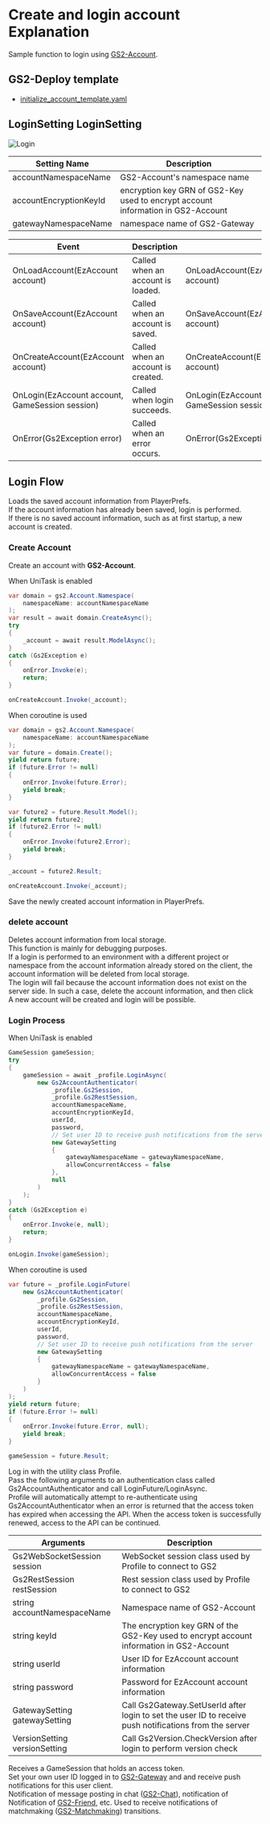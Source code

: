 # Create and login account Explanation

Sample function to login using [GS2-Account](https://app.gs2.io/docs/en/index.html#gs2-account).

## GS2-Deploy template

- [initialize_account_template.yaml](../Templates/initialize_account_template.yaml)

## LoginSetting LoginSetting

![Login](LoginSetting.png)

| Setting Name           | Description                                                                      |
|------------------------|----------------------------------------------------------------------------------|
| accountNamespaceName   | GS2-Account's namespace name                                                     
| accountEncryptionKeyId | encryption key GRN of GS2-Key used to encrypt account information in GS2-Account 
| gatewayNamespaceName   | namespace name of GS2-Gateway                                                    

| Event                                           | Description                                     |                                                  |
--------------------------------------------------|-------------------------------------------------|--------------------------------------------------|
| OnLoadAccount(EzAccount account)                | Called when an account is loaded.               | OnLoadAccount(EzAccount account)                 
| OnSaveAccount(EzAccount account)                | Called when an account is saved.                | OnSaveAccount(EzAccount account)                 
| OnCreateAccount(EzAccount account)              | Called when an account is created.              | OnCreateAccount(EzAccount account)               
| OnLogin(EzAccount account, GameSession session) | Called when login succeeds.                     | OnLogin(EzAccount account, GameSession session)  
| OnError(Gs2Exception error)                     | Called when an error occurs.                    | OnError(Gs2Exception error)                      

## Login Flow

Loads the saved account information from PlayerPrefs.  
If the account information has already been saved, login is performed.  
If there is no saved account information, such as at first startup, a new account is created.

### Create Account

Create an account with __GS2-Account__.

When UniTask is enabled
```c#
var domain = gs2.Account.Namespace(
    namespaceName: accountNamespaceName
);
var result = await domain.CreateAsync();
try
{
    _account = await result.ModelAsync();
}
catch (Gs2Exception e)
{
    onError.Invoke(e);
    return;
}

onCreateAccount.Invoke(_account);
```
When coroutine is used
```c#
var domain = gs2.Account.Namespace(
    namespaceName: accountNamespaceName
);
var future = domain.Create();
yield return future;
if (future.Error != null)
{
    onError.Invoke(future.Error);
    yield break;
}

var future2 = future.Result.Model();
yield return future2;
if (future2.Error != null)
{
    onError.Invoke(future2.Error);
    yield break;
}

_account = future2.Result;

onCreateAccount.Invoke(_account);
```

Save the newly created account information in PlayerPrefs.  

### delete account

Deletes account information from local storage.  
This function is mainly for debugging purposes.  
If a login is performed to an environment with a different project or namespace from the account information already stored on the client, the account information will be deleted from local storage.  
The login will fail because the account information does not exist on the server side. In such a case, delete the account information, and then click  
A new account will be created and login will be possible.

### Login Process

When UniTask is enabled
```c#
GameSession gameSession;
try
{
    gameSession = await _profile.LoginAsync(
        new Gs2AccountAuthenticator(
            _profile.Gs2Session,
            _profile.Gs2RestSession,
            accountNamespaceName,
            accountEncryptionKeyId,
            userId,
            password,
            // Set user ID to receive push notifications from the server
            new GatewaySetting 
            {
                gatewayNamespaceName = gatewayNamespaceName,
                allowConcurrentAccess = false
            },
            null
        )
    );
}
catch (Gs2Exception e)
{
    onError.Invoke(e, null);
    return;
}

onLogin.Invoke(gameSession);
```
When coroutine is used
```c#
var future = _profile.LoginFuture(
    new Gs2AccountAuthenticator(
        _profile.Gs2Session,
        _profile.Gs2RestSession,
        accountNamespaceName,
        accountEncryptionKeyId,
        userId,
        password,
        // Set user ID to receive push notifications from the server
        new GatewaySetting 
        {
            gatewayNamespaceName = gatewayNamespaceName,
            allowConcurrentAccess = false
        }
    )
);
yield return future;
if (future.Error != null)
{
    onError.Invoke(future.Error, null);
    yield break;
}

gameSession = future.Result;
```

Log in with the utility class Profile.  
Pass the following arguments to an authentication class called Gs2AccountAuthenticator and call LoginFuture/LoginAsync.  
Profile will automatically attempt to re-authenticate using Gs2AccountAuthenticator when an error is returned that the access token has expired when accessing the API.
When the access token is successfully renewed, access to the API can be continued.

| Arguments                     | Description                                                                                             |
|-------------------------------|---------------------------------------------------------------------------------------------------------|
| Gs2WebSocketSession session   | WebSocket session class used by Profile to connect to GS2                                               |
| Gs2RestSession restSession    | Rest session class used by Profile to connect to GS2                                                    |
| string accountNamespaceName   | Namespace name of GS2-Account                                                                           |
| string keyId                  | The encryption key GRN of the GS2-Key used to encrypt account information in GS2-Account                |
| string userId                 | User ID for EzAccount account information                                                               |
| string password               | Password for EzAccount account information                                                              |
| GatewaySetting gatewaySetting | Call Gs2Gateway.SetUserId after login to set the user ID to receive push notifications from the server  |
| VersionSetting versionSetting | Call Gs2Version.CheckVersion after login to perform version check                                       |

Receives a GameSession that holds an access token.  
Set your own user ID logged in to [GS2-Gateway](https://app.gs2.io/docs/en/index.html#gs2-gateway) and
and receive push notifications for this user client.  
Notification of message posting in chat ([GS2-Chat](Chat_en.md)), notification of
Notification of [GS2-Friend](Friend_en.md), etc.
Used to receive notifications of matchmaking ([GS2-Matchmaking](Matchmaking_en.md)) transitions.


